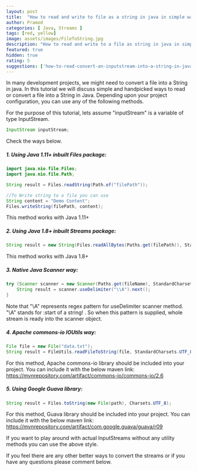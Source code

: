 ```yaml
---
layout: post
title:  "How to read and write to file as a string in java in simple way"
author: Pramod
categories: [ Java, Streams ]
tags: [red, yellow]
image: assets/images/FileToString.jpg
description: "How to read and write to a file as string in java in simple way"
featured: true
hidden: true
rating: 5
suggestions: ['how-to-read-convert-an-inputstream-into-a-string-in-java/']
---
```


In many development projects, we might need to convert a file into a String in java. 
In this tutorial we will discuss simple and handpicked ways to read or convert a file into a String in Java.
Depending upon your project configuration, you can use any of the following methods.   

For the purpose of this tutorial, lets assume "inputStream" is a variable of type InputStream.
``` Java
InputStream inputStream; 
```
Check the ways below. 

##### 1. Using Java 1.11+ inbuilt Files package: 
```java
import java.nio.file.Files;
import java.nio.file.Path;

String result = Files.readString(Path.of("filePath"));

//To Write string to a file you can use 
String content = "Demo Content";
Files.writeString(filePath, content);
```
This method works with Java 1.11+ 

##### 2. Using Java 1.8+ inbuilt Streams package: 
```java
String result = new String(Files.readAllBytes(Paths.get(filePath)), StandardCharsets.UTF_8);
```
This method works with Java 1.8+ 

##### 3. Native Java Scanner way:  
```java
try (Scanner scanner = new Scanner(Paths.get(fileName), StandardCharsets.UTF_8.name())) {
    String result = scanner.useDelimiter("\\A").next();   
} 
```
Note that "\\A" represents regex pattern for useDelimiter scanner method. 
"\A" stands for :start of a string! . So when this pattern is supplied, whole stream is ready into the scanner object.  

##### 4. Apache commons-io IOUtils way: 
```java
File file = new File("data.txt");
String result = FileUtils.readFileToString(file, StandardCharsets.UTF_8);
```
For this method, Apache commons-io library should be included into your project. You can include it with the below maven link: 
<a href="https://mvnrepository.com/artifact/commons-io/commons-io/2.6" target="_blank">https://mvnrepository.com/artifact/commons-io/commons-io/2.6</a>

##### 5. Using Google Guava library:
```java
String result = Files.toString(new File(path), Charsets.UTF_8);
```
For this method, Guava library should be included into your project. You can include it with the below maven link: 
<a href="https://mvnrepository.com/artifact/com.google.guava/guava/r09" target="_blank">https://mvnrepository.com/artifact/com.google.guava/guava/r09</a>

If you want to play around with actual InputStreams without any utility methods you can use the above style. 


If you feel there are any other better ways to convert the streams or if you have any questions please comment below.

